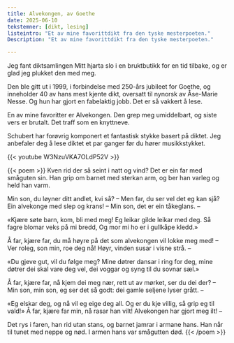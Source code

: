```yaml
---
title: Alvekongen, av Goethe
date: 2025-06-10
tekstemner: [dikt, lesing]
listeintro: "Et av mine favorittdikt fra den tyske mesterpoeten."
Description: "Et av mine favorittdikt fra den tyske mesterpoeten."

---
```

Jeg fant diktsamlingen Mitt hjarta slo i en bruktbutikk for en tid tilbake, og er glad jeg plukket den med meg. 

Den ble gitt ut i 1999, i forbindelse med 250-års jubileet for Goethe, og inneholder 40 av hans mest kjente dikt, oversatt til nynorsk av Åse-Marie Nesse. Og hun har gjort en fabelaktig jobb. Det er så vakkert å lese.

En av mine favoritter er Alvekongen. Den grep meg umiddelbart, og siste vers er brutalt. Det traff som en knyttneve.

Schubert har forøvrig komponert et fantastisk stykke basert på diktet. Jeg anbefaler deg å lese diktet et par ganger før du hører musikkstykket.

{{< youtube W3NzuVKA7OLdP52V >}}

{{< poem >}}
Kven rid der så seint i natt og vind?
Det er ein far med småguten sin.
Han grip om barnet med sterkan arm,
og ber han varleg og held han varm.

Min son, du løyner ditt andlet, kvi så? –
Men far, du ser vel det eg kan sjå?
Ein alvekonge med slep og krans! –
Min son, det er ein tåkeglans. –

«Kjære søte barn, kom, bli med meg!
Eg leikar gilde leikar med deg.
Så fagre blomar veks på mi bredd,
Og mor mi ho er i gullkåpe kledd.»

Å far, kjære far, du må høyre på det
som alvekongen vil lokke meg med! –
Ver roleg, son min, roe deg nå!
Høyr, vinden susar i visne strå. –

«Du gjeve gut, vil du følge meg?
Mine døtrer dansar i ring for deg,
mine døtrer dei skal vare deg vel,
dei voggar og syng til du sovnar sæl.»

Å far, kjære far, nå kjem dei meg nær,
rett ut av mørket, ser du dei der? –
Min son, min son, eg ser det så godt:
dei gamle seljene lyser grått. –

«Eg elskar deg, og nå vil eg eige deg all.
Og er du kje villig, så grip eg til vald!»
Å far, kjære far min, nå rasar han vilt!
Alvekongen har gjort meg ilt! –

Det rys i faren, han rid utan stans,
og barnet jamrar i armane hans.
Han når til tunet med neppe og nød.
I armen hans var smågutten død.
{{< /poem >}}
